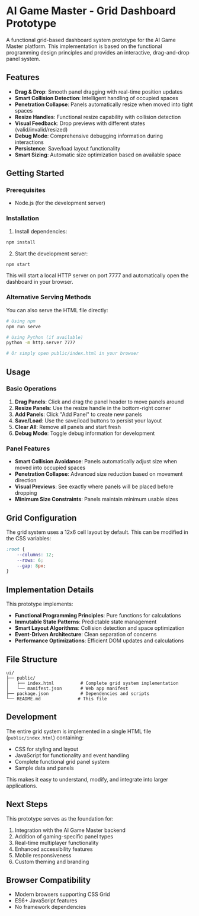 # AI Game Master - Grid Dashboard Prototype

A functional grid-based dashboard system prototype for the AI Game Master platform. This implementation is based on the functional programming design principles and provides an interactive, drag-and-drop panel system.

## Features

- **Drag & Drop**: Smooth panel dragging with real-time position updates
- **Smart Collision Detection**: Intelligent handling of occupied spaces  
- **Penetration Collapse**: Panels automatically resize when moved into tight spaces
- **Resize Handles**: Functional resize capability with collision detection
- **Visual Feedback**: Drop previews with different states (valid/invalid/resized)
- **Debug Mode**: Comprehensive debugging information during interactions
- **Persistence**: Save/load layout functionality
- **Smart Sizing**: Automatic size optimization based on available space

## Getting Started

### Prerequisites

- Node.js (for the development server)

### Installation

1. Install dependencies:
```bash
npm install
```

2. Start the development server:
```bash
npm start
```

This will start a local HTTP server on port 7777 and automatically open the dashboard in your browser.

### Alternative Serving Methods

You can also serve the HTML file directly:

```bash
# Using npm
npm run serve

# Using Python (if available)
python -m http.server 7777

# Or simply open public/index.html in your browser
```

## Usage

### Basic Operations

1. **Drag Panels**: Click and drag the panel header to move panels around
2. **Resize Panels**: Use the resize handle in the bottom-right corner  
3. **Add Panels**: Click "Add Panel" to create new panels
4. **Save/Load**: Use the save/load buttons to persist your layout
5. **Clear All**: Remove all panels and start fresh
6. **Debug Mode**: Toggle debug information for development

### Panel Features

- **Smart Collision Avoidance**: Panels automatically adjust size when moved into occupied spaces
- **Penetration Collapse**: Advanced size reduction based on movement direction
- **Visual Previews**: See exactly where panels will be placed before dropping
- **Minimum Size Constraints**: Panels maintain minimum usable sizes

## Grid Configuration

The grid system uses a 12x6 cell layout by default. This can be modified in the CSS variables:

```css
:root {
    --columns: 12;
    --rows: 6;
    --gap: 8px;
}
```

## Implementation Details

This prototype implements:

- **Functional Programming Principles**: Pure functions for calculations
- **Immutable State Patterns**: Predictable state management  
- **Smart Layout Algorithms**: Collision detection and space optimization
- **Event-Driven Architecture**: Clean separation of concerns
- **Performance Optimizations**: Efficient DOM updates and calculations

## File Structure

```
ui/
├── public/
│   ├── index.html          # Complete grid system implementation
│   └── manifest.json       # Web app manifest
├── package.json            # Dependencies and scripts
└── README.md              # This file
```

## Development

The entire grid system is implemented in a single HTML file (`public/index.html`) containing:

- CSS for styling and layout
- JavaScript for functionality and event handling
- Complete functional grid panel system
- Sample data and panels

This makes it easy to understand, modify, and integrate into larger applications.

## Next Steps

This prototype serves as the foundation for:

1. Integration with the AI Game Master backend
2. Addition of gaming-specific panel types
3. Real-time multiplayer functionality  
4. Enhanced accessibility features
5. Mobile responsiveness
6. Custom theming and branding

## Browser Compatibility

- Modern browsers supporting CSS Grid
- ES6+ JavaScript features  
- No framework dependencies
